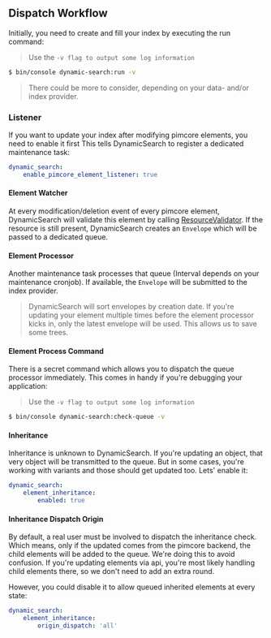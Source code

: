 ## Dispatch Workflow
Initially, you need to create and fill your index by executing the run command:

> Use the `-v flag to output some log information`

```bash
$ bin/console dynamic-search:run -v
```

> There could be more to consider, depending on your data- and/or index provider.

### Listener
If you want to update your index after modifying pimcore elements, you need to enable it first
This tells DynamicSearch to register a dedicated maintenance task:

```yaml
dynamic_search:
    enable_pimcore_element_listener: true
```

#### Element Watcher
At every modification/deletion event of every pimcore element,
DynamicSearch will validate this element by calling [ResourceValidator](./40_ResourceValidator.md). 
If the resource is still present, DynamicSearch creates an `Envelope` which will be passed to a dedicated queue.

#### Element Processor
Another maintenance task processes that queue (Interval depends on your maintenance cronjob).
If available, the `Envelope` will be submitted to the index provider. 

> DynamicSearch will sort envelopes by creation date. 
> If you're updating your element multiple times before the element processor kicks in,
> only the latest envelope will be used. This allows us to save some trees. 

#### Element Process Command
There is a secret command which allows you to dispatch the queue processor immediately. 
This comes in handy if you're debugging your application:

> Use the `-v flag to output some log information`

```bash
$ bin/console dynamic-search:check-queue -v
```

#### Inheritance
Inheritance is unknown to DynamicSearch. If you're updating an object, that very object will be transmitted to the queue.
But in some cases, you're working with variants and those should get updated too.
Lets' enable it:

```yaml
dynamic_search:
    element_inheritance: 
        enabled: true
```

#### Inheritance Dispatch Origin
By default, a real user must be involved to dispatch the inheritance check. 
Which means, only if the updated comes from the pimcore backend, the child elements will be added to the queue.
We're doing this to avoid confusion.
If you're updating elements via api, you're most likely handling child elements there, so we don't need to add an extra round.  

However, you could disable it to allow queued inherited elements at every state:

```yaml
dynamic_search:
    element_inheritance: 
        origin_dispatch: 'all'
```
